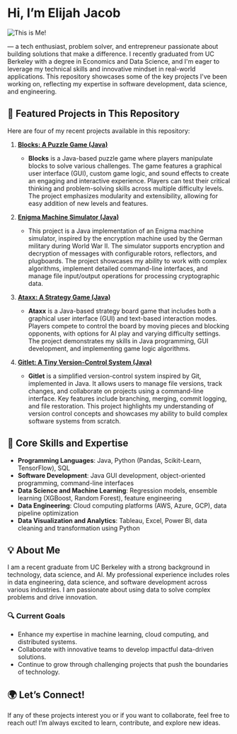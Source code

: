 # Hi, I’m **Elijah Jacob** 

![This is Me!](/elijahgjacob/elijah-repo/blob/image.png)

— a tech enthusiast, problem solver, and entrepreneur passionate about building solutions that make a difference. I recently graduated from UC Berkeley with a degree in Economics and Data Science, and I'm eager to leverage my technical skills and innovative mindset in real-world applications. This repository showcases some of the key projects I've been working on, reflecting my expertise in software development, data science, and engineering.

## 🚀 **Featured Projects in This Repository**

Here are four of my recent projects available in this repository:

1. **[Blocks: A Puzzle Game (Java)](link-to-your-repo)**
   - **Blocks** is a Java-based puzzle game where players manipulate blocks to solve various challenges. The game features a graphical user interface (GUI), custom game logic, and sound effects to create an engaging and interactive experience. Players can test their critical thinking and problem-solving skills across multiple difficulty levels. The project emphasizes modularity and extensibility, allowing for easy addition of new levels and features.

2. **[Enigma Machine Simulator (Java)](link-to-your-repo)**
   - This project is a Java implementation of an Enigma machine simulator, inspired by the encryption machine used by the German military during World War II. The simulator supports encryption and decryption of messages with configurable rotors, reflectors, and plugboards. The project showcases my ability to work with complex algorithms, implement detailed command-line interfaces, and manage file input/output operations for processing cryptographic data.

3. **[Ataxx: A Strategy Game (Java)](link-to-your-repo)**
   - **Ataxx** is a Java-based strategy board game that includes both a graphical user interface (GUI) and text-based interaction modes. Players compete to control the board by moving pieces and blocking opponents, with options for AI play and varying difficulty settings. The project demonstrates my skills in Java programming, GUI development, and implementing game logic algorithms.

4. **[Gitlet: A Tiny Version-Control System (Java)](link-to-your-repo)**
   - **Gitlet** is a simplified version-control system inspired by Git, implemented in Java. It allows users to manage file versions, track changes, and collaborate on projects using a command-line interface. Key features include branching, merging, commit logging, and file restoration. This project highlights my understanding of version control concepts and showcases my ability to build complex software systems from scratch.

## 🔧 **Core Skills and Expertise**

- **Programming Languages**: Java, Python (Pandas, Scikit-Learn, TensorFlow), SQL  
- **Software Development**: Java GUI development, object-oriented programming, command-line interfaces
- **Data Science and Machine Learning**: Regression models, ensemble learning (XGBoost, Random Forest), feature engineering
- **Data Engineering**: Cloud computing platforms (AWS, Azure, GCP), data pipeline optimization
- **Data Visualization and Analytics**: Tableau, Excel, Power BI, data cleaning and transformation using Python

## 💡 **About Me**

I am a recent graduate from UC Berkeley with a strong background in technology, data science, and AI. My professional experience includes roles in data engineering, data science, and software development across various industries. I am passionate about using data to solve complex problems and drive innovation.

### 🔍 **Current Goals**

- Enhance my expertise in machine learning, cloud computing, and distributed systems.
- Collaborate with innovative teams to develop impactful data-driven solutions.
- Continue to grow through challenging projects that push the boundaries of technology.

## 🌍 **Let’s Connect!**

If any of these projects interest you or if you want to collaborate, feel free to reach out! I’m always excited to learn, contribute, and explore new ideas.
